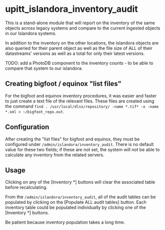# upitt_islandora_inventory_audit

This is a stand-alone module that will report on the inventory of the same objects across legacy systems and compare to the current ingested objects in our Islandora systems.

In addition to the inventory on the other locations, the islandora objects are also queried for their parent object as well as the file size of ALL of their datastreams' versions as well as a total for only their latest versions. 

TODO: add a PhotoDB component to the inventory counts - to be able to compare that system to our islandora.

## Creating bigfoot / equinox "list files"
For the bigfoot and equinox inventory procedures, it was easier and faster to just create a text file of the relevant files.  These files are created using the command `find . /usr/local/dlsx/repository/ -name *.tif* -o -name *.xml > ~/bigfoot_repo.out`.

## Configuration
After creating the "list files" for bigfoot and equinox, they must be configured under `/admin/islandora/inventory_audit`.  There is no default value for these two fields; if these are not set, the system will not be able to calculate any inventory from the related servers.

## Usage
Clicking on any of the [Inventory *] buttons will clear the associated table before recalculating.

From the `/admin/islandora/inventory_audit`, all of the audit tables can be populated by clicking on the [Populate ALL audit tables] button.  Each inventory table could be populated individually by clicking one of the [Inventory *] buttons.

Be patient because inventory population takes a long time.
